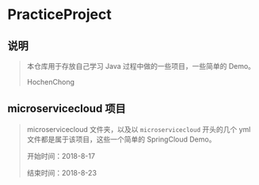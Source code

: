 # PracticeProject
## 说明
> 本仓库用于存放自己学习 Java 过程中做的一些项目，一些简单的 Demo。
> 
> HochenChong

## microservicecloud 项目
> microservicecloud 文件夹，以及以 ```microservicecloud``` 开头的几个 yml 文件都是属于该项目，这些一个简单的 SpringCloud Demo。
> 
> 开始时间：2018-8-17
> 
> 结束时间：2018-8-23